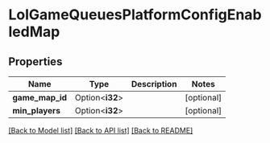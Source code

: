 # LolGameQueuesPlatformConfigEnabledMap

## Properties

Name | Type | Description | Notes
------------ | ------------- | ------------- | -------------
**game_map_id** | Option<**i32**> |  | [optional]
**min_players** | Option<**i32**> |  | [optional]

[[Back to Model list]](../README.md#documentation-for-models) [[Back to API list]](../README.md#documentation-for-api-endpoints) [[Back to README]](../README.md)


